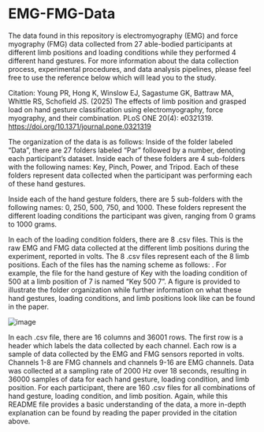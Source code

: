 # EMG-FMG-Data
The data found in this repository is electromyography (EMG) and force myography (FMG) data collected from 27 able-bodied participants at different limb positions and loading conditions while they performed 4 different hand gestures. For more information about the data collection process, experimental procedures, and data analysis pipelines, please feel free to use the reference below which will lead you to the study.  

Citation: Young PR, Hong K, Winslow EJ, Sagastume GK, Battraw MA, Whittle RS, Schofield JS. (2025) The effects of limb position and grasped load on hand gesture classification using electromyography, force myography, and their combination. PLoS ONE 20(4): e0321319. https://doi.org/10.1371/journal.pone.0321319

The organization of the data is as follows: Inside of the folder labeled “Data”, there are 27 folders labeled “Par” followed by a number, denoting each participant’s dataset. Inside each of these folders are 4 sub-folders with the following names: Key, Pinch, Power, and Tripod. Each of these folders represent data collected when the participant was performing each of these hand gestures. 

Inside each of the hand gesture folders, there are 5 sub-folders with the following names: 0, 250, 500, 750, and 1000. These folders represent the different loading conditions the participant was given, ranging from 0 grams to 1000 grams. 

In each of the loading condition folders, there are 8 .csv files. This is the raw EMG and FMG data collected at the different limb positions during the experiment, reported in volts. The 8 .csv files represent each of the 8 limb positions. Each of the files has the naming scheme as follows: <Hand Gesture> <Loading Condition> <Limb Position>. For example, the file for the hand gesture of Key with the loading condition of 500 at a limb position of 7 is named “Key 500 7”. A figure is provided to illustrate the folder organization while further information on what these hand gestures, loading conditions, and limb positions look like can be found in the paper.

![image](https://github.com/user-attachments/assets/ab373f9b-390a-4424-9392-daaf173cc3dc)

In each .csv file, there are 16 columns and 36001 rows. The first row is a header which labels the data collected by each channel. Each row is a sample of data collected by the EMG and FMG sensors reported in volts. Channels 1-8 are FMG channels and channels 9-16 are EMG channels. Data was collected at a sampling rate of 2000 Hz over 18 seconds, resulting in 36000 samples of data for each hand gesture, loading condition, and limb position. For each participant, there are 160 .csv files for all combinations of hand gesture, loading condition, and limb position. Again, while this README file provides a basic understanding of the data, a more in-depth explanation can be found by reading the paper provided in the citation above.

